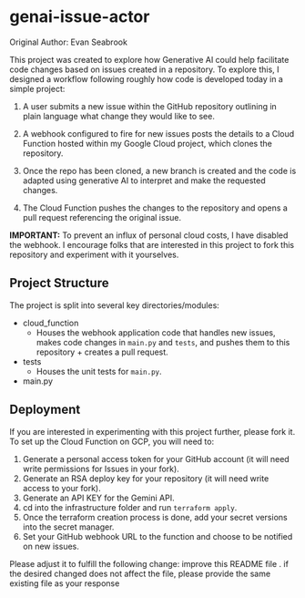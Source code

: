 # genai-issue-actor

Original Author: Evan Seabrook

This project was created to explore how Generative AI could help facilitate code changes based on issues created in a repository. To explore this, I designed a workflow following roughly how code is developed today in a simple project:

1. A user submits a new issue within the GitHub repository outlining in plain language what change they would like to see.

2. A webhook configured to fire for new issues posts the details to a Cloud Function hosted within my Google Cloud project, which clones the repository.

3. Once the repo has been cloned, a new branch is created and the code is adapted using generative AI to interpret and make the requested changes.

4. The Cloud Function pushes the changes to the repository and opens a pull request referencing the original issue.

**IMPORTANT:** To prevent an influx of personal cloud costs, I have disabled the webhook. I encourage folks that are interested in this project to fork this repository and experiment with it yourselves.

## Project Structure

The project is split into several key directories/modules:

- cloud_function
  - Houses the webhook application code that handles new issues, makes code changes in `main.py` and `tests`, and pushes them to this repository + creates a pull request.
- tests
  - Houses the unit tests for `main.py`.
- main.py

## Deployment

If you are interested in experimenting with this project further, please fork it. To set up the Cloud Function on GCP, you will need to:

1. Generate a personal access token for your GitHub account (it will need write permissions for Issues in your fork).
2. Generate an RSA deploy key for your repository (it will need write access to your fork).
3. Generate an API KEY for the Gemini API.
4. cd into the infrastructure folder and run `terraform apply`.
5. Once the terraform creation process is done, add your secret versions into the secret manager.
6. Set your GitHub webhook URL to the function and choose to be notified on new issues.

Please adjust it to fulfill the following change:
improve this README file
. if the desired changed does not affect the file, please provide the same existing file as your response